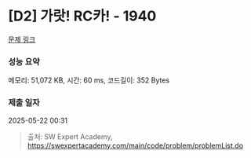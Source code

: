 # [D2] 가랏! RC카! - 1940 

[문제 링크](https://swexpertacademy.com/main/code/problem/problemDetail.do?contestProbId=AV5PjMgaALgDFAUq) 

### 성능 요약

메모리: 51,072 KB, 시간: 60 ms, 코드길이: 352 Bytes

### 제출 일자

2025-05-22 00:31



> 출처: SW Expert Academy, https://swexpertacademy.com/main/code/problem/problemList.do